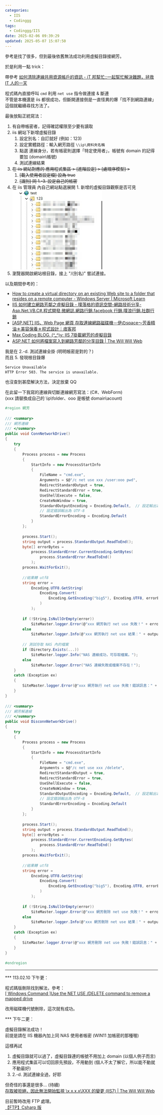 ```yaml
---
categories:
  - IIS
  - Codinggg
tags:
  - Codinggg/IIS
date: 2025-02-06 09:39:29
updated: 2025-05-07 15:07:50
---
```

參考是找了很多，但到最後依舊無法成功利用虛擬目錄接網芳。

於是利用一點 trick：

帶參考 [如何清除連線共用資源帳戶的資訊 - iT 邦幫忙::一起幫忙解決難題，拯救 IT 人的一天](https://ithelp.ithome.com.tw/questions/10007065)  
<!-- more -->

程式碼內直接呼叫 `cmd` 利用 `net use` 指令做連接 & 斷連  
不管是本機還是 iis 都很成功，但斷開連接倒是一直怪異的爆「找不到網路連線」  
這個就繼續尋找方法了。

最後放點正統寫法：

1. 有自帶帳密者，記得確認權限至少要有讀取
2. iis 網站下新增虛擬目錄
	1. 設定別名：自訂就好 (例如：123)
	2. 設定實體路徑：輸入網芳路徑 `\\ip\資料夾名稱`
	3. 點選 連線身分，若有帳密則選擇「特定使用者」，帳號有 domain 的記得要加 (domain\帳號)
	4. 測試連線結果
3. ~~在 iis 網站對應的 應用程式集區 > [進階設定] > [處理序模型] >~~
	1. ~~[載入使用者設定檔] 設為 true~~
	2. ~~[識別] 同 1.-3. 設定自己的帳密~~
4. 在 iis 管理員 內自己網站點選展開 1. 新增的虛擬目錄觀察是否可見  
	 ![](../../../../assets/images/【IIS】連線網路芳鄰_虛擬目錄.jpg)
5. 瀏覽器開啟網站根目錄，接上 "/(別名)" 嘗試連接。

以及期間參考的：  

- [How to create a virtual directory on an existing Web site to a folder that resides on a remote computer - Windows Server | Microsoft Learn](https://learn.microsoft.com/en-us/troubleshoot/windows-server/networking/create-virtual-directory-folder-remote-computer)  
- [IIS 如何建立網路芳鄰之虛擬目錄 - 噗落格的資訊空間-網路技術分享-Asp.Net.VB.C#.程式開發.微網誌.網路行銷.facebook 行銷.噗浪行銷.社群行銷](https://king971119.blogspot.com/2010/07/iis.html)  
- [[ASP.NET] IIS、Web Page 網頁 存取連線網路磁碟機－伊のspace～芳香精油＊美容保養＊程式設計｜痞客邦](https://takamai.pixnet.net/blog/post/42794896)  
- [Max Coding BLOG. (^_^)y: IIS 7掛載網芳的虛擬目錄](https://maxtellyou.blogspot.com/2010/02/iis-7.html)  
- [ASP.NET 如何將檔案寫入到網路芳鄰的分享目錄 | The Will Will Web](https://blog.miniasp.com/post/2007/11/10/How-to-write-file-to-net-share-folder-using-ASPNET)

我是在 2.-d. 測試連線全掛 (明明帳密是對的？)  
而且 5. 發現根目錄爆
```
Service Unavailable 
HTTP Error 503. The service is unavailable.
```

也沒查到甚麼解決方法，決定放棄 QQ

在此留一下我寫的連線與切斷連線網芳寫法：(C#、WebForm)  
(xxx 請替換成自己的 \\ip\folder、ooo 是帳號 domain\acount)

```cs
#region 網芳  
  
/// <summary>  
/// 網芳連線  
/// </summary>  
public void ConnNetworkDrive()  
{  
	try  
	{  
		Process process = new Process  
		{  
			StartInfo = new ProcessStartInfo  
			{  
				FileName = "cmd.exe",   
				Arguments = $@"/c net use xxx /user:ooo pwd",  
				RedirectStandardOutput = true,  
				RedirectStandardError = true,  
				UseShellExecute = false,  
				CreateNoWindow = true,  
				StandardOutputEncoding = Encoding.Default,  // 設定輸出為 UTF-8
				// 設定錯誤輸出為 UTF-8  
				StandardErrorEncoding = Encoding.Default    
			}  
		};  

		process.Start();  
		string output = process.StandardOutput.ReadToEnd();  
		byte[] errorBytes = 
			process.StandardError.CurrentEncoding.GetBytes(
				process.StandardError.ReadToEnd()
			);  
		process.WaitForExit();  

		//結果轉 utf8  
		string error = 
			Encoding.UTF8.GetString(
				Encoding.Convert(
					Encoding.GetEncoding("big5"), Encoding.UTF8, errorBytes
				)
			);  

		if (!String.IsNullOrEmpty(error))  
			SiteMaster.logger.Error(@"xxx 網芳執行 net use 失敗！" + error);  
		else  
			SiteMaster.logger.Info(@"xxx 網芳執行 net use 結果：" + output);  

		// 測試存取 NAS 內的檔案  
		if (Directory.Exists(...))  
			SiteMaster.logger.Info("NAS 連線成功，可存取檔案。");  
		else  
			SiteMaster.logger.Error("NAS 連線失敗或檔案不存在！");  
	}  
	catch (Exception ex)  
	{  
		SiteMaster.logger.Error(@"xxx 網芳執行 net use 失敗！錯誤訊息：" + ex);  
	}  
}  

/// <summary>  
/// 網芳解連線  
/// </summary>  
public void DisconnNetworkDrive()  
{  
	try  
	{  
		Process process = new Process  
		{  
			StartInfo = new ProcessStartInfo  
			{  
				FileName = "cmd.exe",  
				Arguments = $@"/c net use xxx /delete",  
				RedirectStandardOutput = true,  
				RedirectStandardError = true,  
				UseShellExecute = false,  
				CreateNoWindow = true,  
				StandardOutputEncoding = Encoding.Default,  // 設定輸出為 UTF-8  
				// 設定錯誤輸出為 UTF-8  
				StandardErrorEncoding = Encoding.Default    
			}  
		};  

		process.Start();  
		string output = process.StandardOutput.ReadToEnd();  
		byte[] errorBytes = 
			process.StandardError.CurrentEncoding.GetBytes(
				process.StandardError.ReadToEnd()
			);  
		process.WaitForExit();  

		//結果轉 utf8  
		string error = 
			Encoding.UTF8.GetString(
				Encoding.Convert(
					Encoding.GetEncoding("big5"), Encoding.UTF8, errorBytes
				)
			);  

		if (!String.IsNullOrEmpty(error))  
			SiteMaster.logger.Error(@"xxx 網芳刪除 net use 失敗！" + error);  
		else  
			SiteMaster.logger.Info(@"xxx 網芳刪除 net use 結果：" + output);  
	}  
	catch (Exception ex)  
	{  
		SiteMaster.logger.Error(@"xxx 網芳刪除 net use 失敗！錯誤訊息：" + ex);  
	}  
}  

#endregion
```

---

*** 113.02.10 下午更：

程式碼版刪除找到解法，參考：  
[[ Windows Command ]Use the NET USE /DELETE command to remove a mapped drive](https://gist.github.com/elvischen/edf16d8286e702771c439ab4e06c0e14)

改用磁碟機代號刪除，這次就有成功。



*** 下午二更：

虛擬目錄解法成功！  
前提是請在 IIS 機器內加上同 NAS 使用者帳密 (WIN11 加帳密的那種喔)  

這樣再試  

1. 虛擬目錄就可以過了，虛擬目錄連的帳號不用加上 domain (以個人例子而言)  
2. 應用程式集區可以切回原先預設，不用動到 (個人不太了解它，所以能不動就不動最好)  
3. 2.-d. 測試連線全過，好耶

但奇怪的事還是很多... (待續)  
[存取被拒絕，因此無法開始監視 \\x.x.x.x\XXX 的變更 (IIS7) | The Will Will Web](https://blog.miniasp.com/post/2009/05/20/Failed-to-start-monitoring-directory-changes-when-using-UNC-virtual-directory-IIS7)

目前暫時改用 FTP 處理。  
[【FTP】Csharp 版](【FTP】Csharp%20版.md)